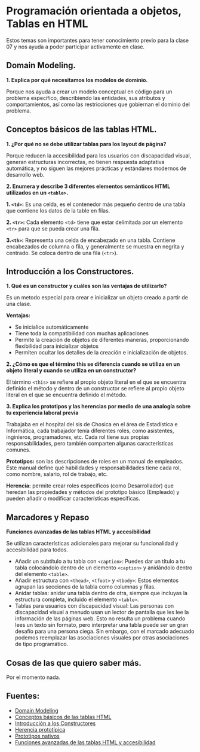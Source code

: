 # Programación orientada a objetos, Tablas en HTML
 Estos temas son importantes para tener conocimiento previo para la clase 07 y nos ayuda a poder participar activamente en clase.
## Domain Modeling.

**1. Explica por qué necesitamos los modelos de dominio.**

Porque nos ayuda a crear un modelo conceptual en código para un problema específico, describiendo las entidades, sus atributos y comportamientos, así como las restricciones que gobiernan el dominio del problema. 

## Conceptos básicos de las tablas HTML.

**1. ¿Por qué no se debe utilizar tablas para los layout de página?**

Porque  reducen la accesibilidad para los usuarios con discapacidad visual, generan estructuras incorrectas, no tienen respuesta adaptativa automática, y no siguen las mejores prácticas y estándares modernos de desarrollo web.

**2. Enumera y describe 3 diferentes elementos semánticos HTML utilizados en un `<table>`.**

**1. `<td>`:** Es una celda, es el contenedor más pequeño dentro de una tabla que contiene los datos de la table en filas.

**2. `<tr>`:** Cada elemento `<td>` tiene que estar delimitada por un elemento `<tr>` para que se pueda crear una fila.

**3.`<th>`:** Representa una celda de encabezado en una tabla. Contiene encabezados de columna o fila, y generalmente se muestra en negrita y centrado. Se coloca dentro de una fila (`<tr>`).

## Introducción a los Constructores.

**1. Qué es un constructor y cuáles son las ventajas de utilizarlo?**

Es un metodo especial para crear e inicializar un objeto creado a partir de una clase. 

**Ventajas:**

+  Se inicialice automáticamente
+  Tiene toda la compatibilidad con muchas aplicaciones
+  Permite la creación de objetos de diferentes maneras, proporcionando flexibilidad para inicializar objetos
+  Permiten ocultar los detalles de la creación e inicialización de objetos.

**2. ¿Cómo es que el término this se diferencia cuando se utiliza en un objeto literal y cuando se utiliza en un constructor?**

El término `<this>` se refiere al propio objeto literal en el que se encuentra definido el método y dentro de un constructor se refiere al propio objeto literal en el que se encuentra definido el método.

**3. Explica los prototipos y las herencias por medio de una analogía sobre tu experiencia laboral previa**

Trabajaba en el hospital del sis de Chosica en el área de Estadística e Informática, cada trabajador tenía diferentes roles, como asistentes, inginieros, programadores, etc. Cada rol tiene sus propias responsabilidades, pero también comparten algunas características comunes.

**Prototipos:** son las descripciones de roles en un manual de empleados. Este manual define qué habilidades y responsabilidades tiene cada rol, como nombre, salario, rol de trabajo, etc.

**Herencia:**  permite crear roles específicos (como Desarrollador) que heredan las propiedades y métodos del prototipo básico (Empleado) y pueden añadir o modificar características específicas.

## Marcadores y Repaso

**Funciones avanzadas de las tablas HTML y accesibilidad**

Se utilizan características adicionales para mejorar su funcionalidad y accesibilidad para todos.
* Añadir un subtítulo a tu tabla con `<caption>`: Puedes dar un título a tu tabla colocándolo dentro de un elemento `<caption>` y anidándolo dentro del elemento `<table>`.
* Añadir estructura con `<thead>`, `<tfoot>` y `<tbody>`: Estos elementos agrupan las secciones de la tabla como columnas y filas.
* Anidar tablas: anidar una tabla dentro de otra, siempre que incluyas la estructura completa, incluido el elemento `<table>`. 
* Tablas para usuarios con discapacidad visual: Las personas con discapacidad visual a menudo usan un lector de pantalla que les lee la información de las páginas web. Esto no resulta un problema cuando lees un texto sin formato, pero interpretar una tabla puede ser un gran desafío para una persona ciega. Sin embargo, con el marcado adecuado podemos reemplazar las asociaciones visuales por otras asociaciones de tipo programático.

## Cosas de las que quiero saber más.

Por el momento nada.

## Fuentes:
+ [Domain Modeling](https://github.com/codefellows/domain_modeling#domain-modeling)
+ [Conceptos básicos de las tablas HTML](https://developer.mozilla.org/es/docs/Learn/HTML/Tables/Basics)
+ [Introducción a los Constructores](https://developer.mozilla.org/es/docs/Learn/JavaScript/Objects/Basics#introducing_constructors)
+ [Herencia prototípica](https://es.javascript.info/prototype-inheritance)
+ [Prototipos nativos](https://es.javascript.info/native-prototypes)
+ [Funciones avanzadas de las tablas HTML y accesibilidad](https://developer.mozilla.org/es/docs/Learn/HTML/Tables/Advanced)


